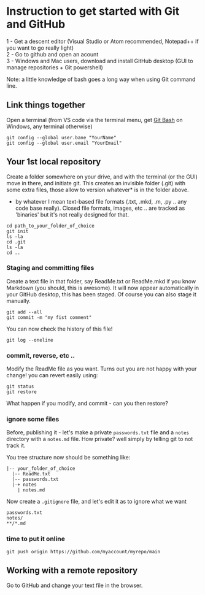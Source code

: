 # Instruction to get started with Git and GitHub

1 - Get a descent editor (Visual Studio or Atom recommended, Notepad++ if you want to go really light)  
2 - Go to github and open an acount  
3 - Windows and Mac users, download and install GitHub desktop  (GUI to manage repositories + Git powershell)  
  
Note: a little knowledge of bash goes a long way when using Git command line.  

## Link things together

Open a terminal (from VS code via the terminal menu, get [Git Bash](https://gitforwindows.org/) on Windows, any terminal otherwise)  
 
```
git config --global user.bane "YourName"   
git config --global user.email "YourEmail"
```

## Your 1st local repository

Create a folder somewhere on your drive, and with the terminal (or the GUI) move in there, and initiate git. This creates an invisible folder (.git) with some extra files, those allow to version whatever* is in the folder above.

* by whatever I mean text-based file formats (.txt, .mkd, .m, .py .. any code base really). Closed file formats, images, etc .. are tracked as 'binaries' but it's not really designed for that. 

```
cd path_to_your_folder_of_choice  
git init  
ls -la
cd .git
ls -la
cd ..
```
### Staging and committing files

Create a text file in that folder, say ReadMe.txt or ReadMe.mkd if you know Markdown (you should, this is awesome). It will now appear automatically in your GitHub desktop, this has been staged. Of course you can also stage it manually.

```
git add --all
git commit -m "my fist comment"
```

You can now check the history of this file!  
```
git log --oneline
```

### commit, reverse, etc .. 

Modify the ReadMe file as you want. Turns out you are not happy with your change! you can revert easily using:
```
git status
git restore
```

What happen if you modify, and commit - can you then restore?

### ignore some files

Before, publishing it - let's make a private ``passwords.txt`` file and a ``notes`` directory with a ``notes.md`` file. How private? well simply by telling git to not track it.  

You tree structure now should be something like:  

```
|-- your_folder_of_choice  
  |-- ReadMe.txt  
  |-- passwords.txt  
  |-+ notes  
    | notes.md  
```

Now create a ``.gitignore`` file, and let's edit it as to ignore what we want

```.gitignore
passwords.txt
notes/
**/*.md
```

### time to put it online

```
git push origin https://github.com/myaccount/myrepo/main
```

## Working with a remote repository

Go to GitHub and change your text file in the browser.




